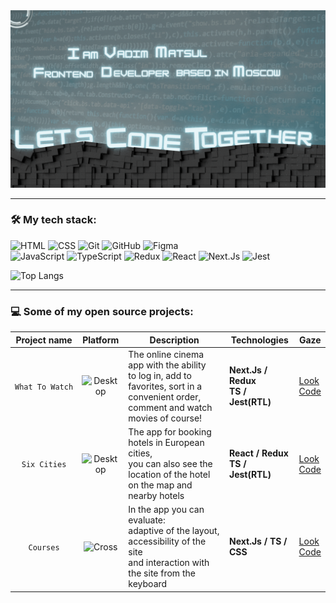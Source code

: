 <img src='./public/Banner.gif'/>

___

### :hammer_and_wrench:  My tech stack:
![HTML](https://img.shields.io/badge/HTML-323630?style=for-the-badge&logo=HTML5&logoColor=FF0000)
![CSS](https://img.shields.io/badge/CSS-323630?style=for-the-badge&logo=CSS3&logoColor=1572B6)
![Git](https://img.shields.io/badge/Git-323630?style=for-the-badge&logo=Git&logoColor=F05032)
![GitHub](https://img.shields.io/badge/GitHub-323630?style=for-the-badge&logo=GitHub&logoColor=black)
![Figma](https://img.shields.io/badge/Figma-323630?style=for-the-badge&logo=Figma&logoColor=F24E1E)<br/>
![JavaScript](https://img.shields.io/badge/JavaScript-323630?style=for-the-badge&logo=JavaScript&logoColor=F7DF1E)
![TypeScript](https://img.shields.io/badge/TypeScript-323630?style=for-the-badge&logo=TypeScript&logoColor=1E90FF)
![Redux](https://img.shields.io/badge/Redux-323630?style=for-the-badge&logo=Redux&logoColor=0000CD)
![React](https://img.shields.io/badge/React-323630?style=for-the-badge&logo=React&logoColor=87CEFA)
![Next.Js](https://img.shields.io/badge/Next.js-323630?style=for-the-badge&logo=Next.js&logoColor=black)
![Jest](https://img.shields.io/badge/Jest-323630?style=for-the-badge&logo=Jest&logoColor=C21325)


![Top Langs](https://github-readme-stats.vercel.app/api/top-langs/?username=Vadim-Matsul&layout=compact&theme=tokyonight)

___

### :computer: Some of my open source projects:

| Project name | Platform | Description |  Technologies | Gaze |
|:------------:|:--------:|-------------|---------------|------|
| `What To Watch` | ![Desktop](https://img.shields.io/badge/Desktop-323630?style=for-the-badge) | The online cinema app with the ability<br/>to log in, add to favorites, sort in a convenient order,<br/>comment and watch movies of course! | **Next.Js / Redux<br/> TS / Jest(RTL)** | [Look](https://what-to-watch-delta-five.vercel.app/)<br/>[Code](https://github.com/Vadim-Matsul/what-to-watch) |
| `Six Cities` | ![Desktop](https://img.shields.io/badge/Desktop-323630?style=for-the-badge) | The app for booking hotels in European cities,<br/>you can also see the location of the hotel on the map and nearby hotels | **React / Redux<br/> TS / Jest(RTL)** | [Look](https://six-cities-react-xi.vercel.app/)<br/>[Code](https://github.com/Vadim-Matsul/Six-Cities) |
| `Courses` | ![Cross](https://img.shields.io/badge/Cross-323630?style=for-the-badge) | In the app you can evaluate:<br/>adaptive of the layout, accessibility of the site<br/>and interaction with the site from the keyboard | **Next.Js / TS / CSS** | [Look](https://first-steps-next-js.vercel.app/courses/financial-analytics)<br/>[Code](https://github.com/Vadim-Matsul/Meeting-with-Next.JS) |